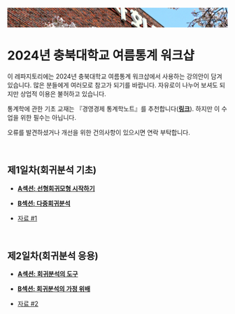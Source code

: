 <p align="center">
  <img src="https://github.com/hxk271/Syllabi/blob/main/sb1.jpg">
</p>

# 2024년 충북대학교 여름통계 워크샵


이 레파지토리에는 2024년 충북대학교 여름통계 워크샵에서 사용하는 강의안이 담겨 있습니다. 많은 분들에게 여러모로 참고가 되기를 바랍니다. 자유로이 나누어 보셔도 되지만 상업적 이용은 불허하고 있습니다.

통계학에 관한 기초 교재는 『경영경제 통계학노트』를 추천합니다([**링크**](https://product.kyobobook.co.kr/detail/S000202998078)). 하지만 이 수업을 위한 필수는 아닙니다.
 
오류를 발견하셨거나 개선을 위한 건의사항이 있으시면 연락 부탁합니다.

<br/>

## 제1일차(회귀분석 기초)

-  [**A섹션: 선형회귀모형 시작하기**](https://github.com/hxk271/2024SSW/blob/main/2024년_여름_통계워크샵_회귀분석_S1A.pdf)

-  [**B섹션: 다중회귀분석**](https://github.com/hxk271/2024SSW/blob/main/2024년_여름_통계워크샵_회귀분석_S1B.pdf)

-  [자료 #1](https://github.com/hxk271/2024SSW/blob/main/Data_S1.zip)


<br/>

## 제2일차(회귀분석 응용)

-  [**A섹션: 회귀분석의 도구**](https://github.com/hxk271/2024SSW/blob/main/2024년_여름_통계워크샵_회귀분석_S2A.pdf)

-  [**B섹션: 회귀분석의 가정 위배**](https://github.com/hxk271/2024SSW/blob/main/2024년_여름_통계워크샵_회귀분석_S2B.pdf)

-  [자료 #2](https://github.com/hxk271/2024SSW/blob/main/Data_S2.zip)
